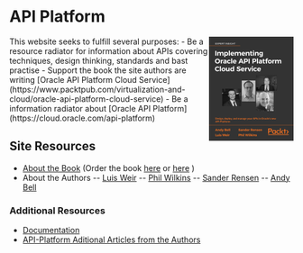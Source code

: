# API Platform
<img src="https://github.com/APIPlatform-Book/APIPlatform/blob/master/Cover_x300.png?raw=true" width="150" align="right">
This website seeks to fulfill several purposes:
  - Be a resource radiator for information about APIs covering techniques, design thinking, standards and bast practise
  - Support the book the site authors are writing [Oracle API Platform Cloud Service](https://www.packtpub.com/virtualization-and-cloud/oracle-api-platform-cloud-service) 
  - Be a information radiator about [Oracle API Platform](https://cloud.oracle.com/api-platform)


## Site Resources
- [About the Book](about.md) (Order the book [here](https://bit.ly/APIP-CS) or [here](https://bit.ly/APIP-CS-Amazon) )
- About the Authors
 -- [Luis Weir](auth-lw.md)
 -- [Phil Wilkins](auth-pw.md)
 -- [Sander Rensen](auth-sr.md)
 -- [Andy Bell](auth-ab.md)

### Additional Resources
- [Documentation](https://cloud.oracle.com/api-platform)
- [API-Platform Aditional Articles from the Authors](articles.md)


